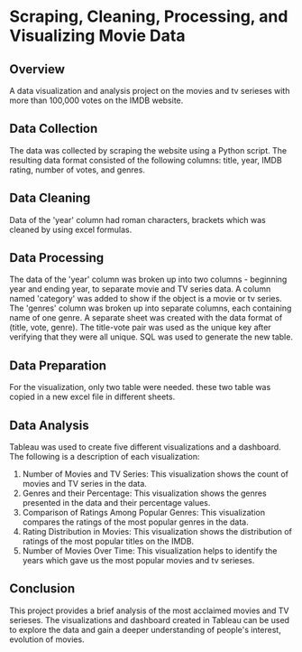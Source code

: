 # Scraping, Cleaning, Processing, and Visualizing Movie Data

## Overview

A data visualization and analysis project on the movies and tv serieses with more than 100,000 votes on the IMDB website. 

## Data Collection

The data was collected by scraping the website using a Python script. The resulting data format consisted of the following columns: title, year, IMDB rating, number of votes, and genres.

## Data Cleaning

Data of the 'year' column had roman characters, brackets which was cleaned by using excel formulas.

## Data Processing

The data of the 'year' column was broken up into two columns - beginning year and ending year, to separate movie and TV series data. A column named 'category' was added to show if the object is a movie or tv series. The 'genres' column was broken up into separate columns, each containing name of one genre. A separate sheet was created with the data format of (title, vote, genre). The title-vote pair was used as the unique key after verifying that they were all unique. SQL was used to generate the new table.

## Data Preparation

For the visualization, only two table were needed. these two table was copied in a new excel file in different sheets.

## Data Analysis

Tableau was used to create five different visualizations and a dashboard. The following is a description of each visualization:

1. Number of Movies and TV Series: This visualization shows the count of movies and TV series in the data.
2. Genres and their Percentage: This visualization shows the  genres presented in the data and their percentage values.
3. Comparison of Ratings Among Popular Genres: This visualization compares the ratings of the most popular genres in the data.
4. Rating Distribution in Movies: This visualization shows the distribution of ratings of the most popular titles on the IMDB.
5. Number of Movies Over Time: This visualization helps to identify the years which gave us the most popular movies and tv serieses.

## Conclusion

This project provides a brief analysis of the most acclaimed movies and TV serieses. The visualizations and dashboard created in Tableau can be used to explore the data and gain a deeper understanding of people's interest, evolution of movies.
